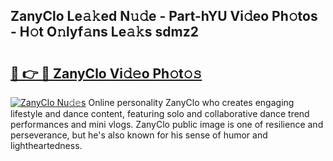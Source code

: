 ## ZanyClo Le𝚊𝚔ed N𝚞𝚍e - Part-hYU Vi𝚍eo Ph𝚘tos - H𝚘t O𝚗lyf𝚊ns Le𝚊𝚔s sdmz2

# <h2><a href="http://hf4i6q1.feru.top/?c=ZanyClo">🔗 👉 🔴 ZanyClo Vi𝚍𝚎o Ph𝚘t𝚘𝚜</a></h2>

[![ZanyClo Nu𝚍𝚎s](https://i.imgur.com/0TWrTi3.gif)](http://hf4i6q1.feru.top/?c=ZanyClo)
Online personality ZanyClo who creates engaging lifestyle and dance content, featuring solo and collaborative dance trend performances and mini vlogs. ZanyClo public image is one of resilience and perseverance, but he's also known for his sense of humor and lightheartedness. 
